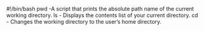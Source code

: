 #!/bin/bash
pwd -A script that prints the absolute path name of the current working directory.
ls - Displays the contents list of your current directory.
cd - Changes the working directory to the user’s home directory.
